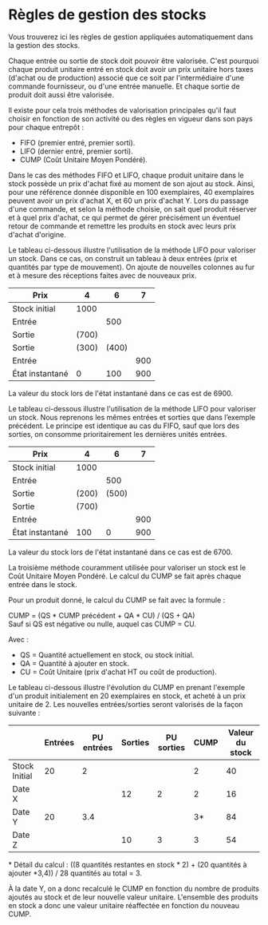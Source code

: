 # Règles de gestion des stocks

Vous trouverez ici les règles de gestion appliquées automatiquement dans la gestion des stocks.

Chaque entrée ou sortie de stock doit pouvoir être valorisée. C'est pourquoi chaque produit unitaire entré en stock doit avoir un prix unitaire hors taxes (d'achat ou de production) associé que ce soit par l'intermédiaire d'une commande fournisseur, ou d'une entrée manuelle. Et chaque sortie de produit doit aussi être valorisée.

Il existe pour cela trois méthodes de valorisation principales qu'il faut choisir en fonction de son activité ou des règles en vigueur dans son pays pour chaque entrepôt :

* FIFO (premier entré, premier sorti).
* LIFO (dernier entré, premier sorti).
* CUMP (Coût Unitaire Moyen Pondéré).

Dans le cas des méthodes FIFO et LIFO, chaque produit unitaire dans le stock possède un prix d'achat fixé au moment de son ajout au stock. Ainsi, pour une référence donnée disponible en 100 exemplaires, 40 exemplaires peuvent avoir un prix d'achat X, et 60 un prix d'achat Y. Lors du passage d'une commande, et selon la méthode choisie, on sait quel produit réserver et à quel prix d'achat, ce qui permet de gérer précisément un éventuel retour de commande et remettre les produits en stock avec leurs prix d'achat d'origine.

Le tableau ci-dessous illustre l'utilisation de la méthode LIFO pour valoriser un stock. Dans ce cas, on construit un tableau à deux entrées (prix et quantités par type de mouvement). On ajoute de nouvelles colonnes au fur et à mesure des réceptions faites avec de nouveaux prix.

| Prix            | 4     | 6     | 7   |
| --------------- | ----- | ----- | --- |
| Stock initial   | 1000  |       |     |
| Entrée          |       | 500   |     |
| Sortie          | (700) |       |     |
| Sortie          | (300) | (400) |     |
| Entrée          |       |       | 900 |
| État instantané | 0     | 100   | 900 |

La valeur du stock lors de l'état instantané dans ce cas est de 6900.

Le tableau ci-dessous illustre l'utilisation de la méthode LIFO pour valoriser un stock. Nous reprenons les mêmes entrées et sorties que dans l’exemple précédent. Le principe est identique au cas du FIFO, sauf que lors des sorties, on consomme prioritairement les dernières unités entrées.

| Prix            | 4     | 6     | 7   |
| --------------- | ----- | ----- | --- |
| Stock initial   | 1000  |       |     |
| Entrée          |       | 500   |     |
| Sortie          | (200) | (500) |     |
| Sortie          | (700) |       |     |
| Entrée          |       |       | 900 |
| État instantané | 100   | 0     | 900 |

La valeur du stock lors de l'état instantané dans ce cas est de 6700.

La troisième méthode couramment utilisée pour valoriser un stock est le Coût Unitaire Moyen Pondéré. Le calcul du CUMP se fait après chaque entrée dans le stock.

Pour un produit donné, le calcul du CUMP se fait avec la formule :

CUMP = (QS \* CUMP précédent + QA \* CU) / (QS + QA)\
&#x20;Sauf si QS est négative ou nulle, auquel cas CUMP = CU.

Avec :

* QS = Quantité actuellement en stock, ou stock initial.
* QA = Quantité à ajouter en stock.
* CU = Coût Unitaire (prix d'achat HT ou coût de production).

Le tableau ci-dessous illustre l'évolution du CUMP en prenant l'exemple d'un produit initialement en 20 exemplaires en stock, et acheté à un prix unitaire de 2. Les nouvelles entrées/sorties seront valorisés de la façon suivante :

|               | Entrées | PU entrées | Sorties | PU sorties | CUMP | Valeur du stock |
| ------------- | ------- | ---------- | ------- | ---------- | ---- | --------------- |
| Stock Initial | 20      | 2          |         |            | 2    | 40              |
| Date X        |         |            | 12      | 2          | 2    | 16              |
| Date Y        | 20      | 3.4        |         |            | 3\*  | 84              |
| Date Z        |         |            | 10      | 3          | 3    | 54              |

\* Détail du calcul : ((8 quantités restantes en stock \* 2) + (20 quantités à ajouter \*3,4)) / 28 quantités au total = 3.

À la date Y, on a donc recalculé le CUMP en fonction du nombre de produits ajoutés au stock et de leur nouvelle valeur unitaire. L'ensemble des produits en stock a donc une valeur unitaire réaffectée en fonction du nouveau CUMP.
